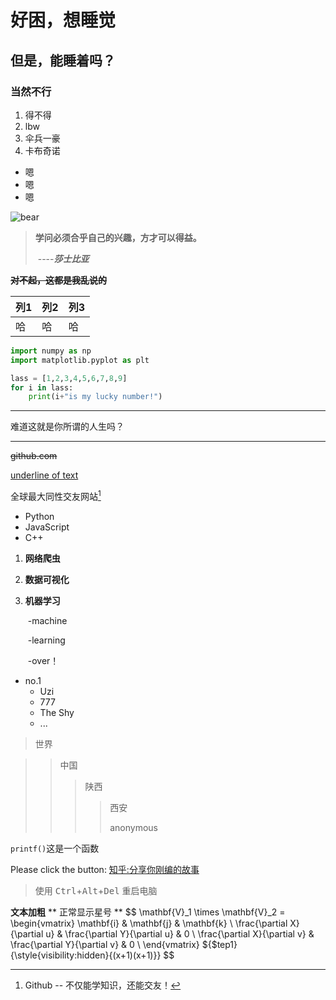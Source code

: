 # 好困，想睡觉

## 但是，能睡着吗？

### 当然不行

1. 得不得
2. lbw
3. 伞兵一豪
4. 卡布奇诺

* 嗯
* 嗯
* 嗯

![bear](C:\Users\Limerence\Desktop\bear.jpg)

> **学问必须合乎自己的兴趣，方才可以得益。**
>
> ​                                                                       ----***莎士比亚***

**~~对不起，这都是我乱说的~~**

| 列1  | 列2  | 列3  |
| ---- | ---- | ---- |
| 哈   | 哈   | 哈   |

```python
import numpy as np
import matplotlib.pyplot as plt

lass = [1,2,3,4,5,6,7,8,9]
for i in lass:
    print(i+"is my lucky number!")
```

---

难道这就是你所谓的人生吗？

***



~~github.com~~

<u>underline of text</u>

 全球最大同性交友网站[^Github]

[^Github]: Github -- 不仅能学知识，还能交友！

+ Python
+ JavaScript
+ C++

1. **网络爬虫**

2. **数据可视化**

3. **机器学习**

   ​    -machine

   ​    -learning

   ​    -over！



* no.1
  - Uzi
  - 777
  - The Shy
  - ...





> 世界

> > 中国
> >
> > > 陕西
> > >
> > > > 西安
> > > >
> > > > anonymous



`printf()`这是一个函数

Please click the button: [知乎:分享你刚编的故事](https://www.zhihu.com)

> 使用 <kbd>Ctrl</kbd>+<kbd>Alt</kbd>+<kbd>Del</kbd> 重启电脑

**文本加粗** 
\*\* 正常显示星号 \*\*
$$
\mathbf{V}_1 \times \mathbf{V}_2 =  \begin{vmatrix} 
\mathbf{i} & \mathbf{j} & \mathbf{k} \\
\frac{\partial X}{\partial u} &  \frac{\partial Y}{\partial u} & 0 \\
\frac{\partial X}{\partial v} &  \frac{\partial Y}{\partial v} & 0 \\
\end{vmatrix}
${$tep1}{\style{visibility:hidden}{(x+1)(x+1)}}
$$
